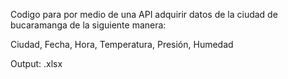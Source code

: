 Codigo para por medio de una API adquirir datos de la ciudad de bucaramanga de la siguiente manera:

Ciudad, Fecha, Hora, Temperatura, Presión, Humedad

Output:
.xlsx